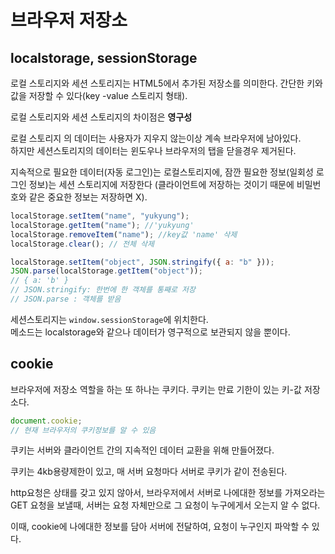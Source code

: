 # 브라우저 저장소

## localstorage, sessionStorage

로컬 스토리지와 세션 스토리지는 HTML5에서 추가된 저장소를 의미한다.
간단한 키와 값을 저장할 수 있다(key -value 스토리지 형태).

로컬 스토리지와 세션 스토리지의 차이점은 <b>영구성</b>

로컬 스토리지 의 데이터는 사용자가 지우지 않는이상 계속 브라우저에 남아있다.  
하지만 세션스토리지의 데이터는 윈도우나 브라우저의 탭을 닫을경우 제거된다.

지속적으로 필요한 데이터(자동 로그인)는 로컬스토리지에, 잠깐 필요한 정보(일회성 로그인 정보)는 세션 스토리지에 저장한다
(클라이언트에 저장하는 것이기 때문에 비밀번호와 같은 중요한 정보는 저장하면 X).

```js
localStorage.setItem("name", "yukyung");
localStorage.getItem("name"); //'yukyung'
localStorage.removeItem("name"); //key값 'name' 삭제
localStorage.clear(); // 전체 삭제

localStorage.setItem("object", JSON.stringify({ a: "b" }));
JSON.parse(localStorage.getItem("object"));
// { a: 'b' }
// JSON.stringify: 한번에 한 객체를 통째로 저장
// JSON.parse : 객체를 받음
```

세션스토리지는 `window.sessionStorage`에 위치한다.  
메소드는 localstorage와 같으나 데이터가 영구적으로 보관되지 않을 뿐이다.

## cookie

브라우저에 저장소 역할을 하는 또 하나는 쿠키다.
쿠키는 만료 기한이 있는 키-값 저장소다.

```js
document.cookie;
// 현재 브라우저의 쿠키정보를 알 수 있음
```

쿠키는 서버와 클라이언트 간의 지속적인 데이터 교환을 위해 만들어졌다.

쿠키는 4kb용량제한이 있고, 매 서버 요청마다 서버로 쿠키가 같이 전송된다.

http요청은 상태를 갖고 있지 않아서,
브라우저에서 서버로 나에대한 정보를 가져오라는 GET 요청을 보낼때, 서버는 요청 자체만으로 그 요청이 누구에게서 오는지 알 수 없다.

이때, cookie에 나에대한 정보를 담아 서버에 전달하여, 요청이 누구인지 파악할 수 있다.
